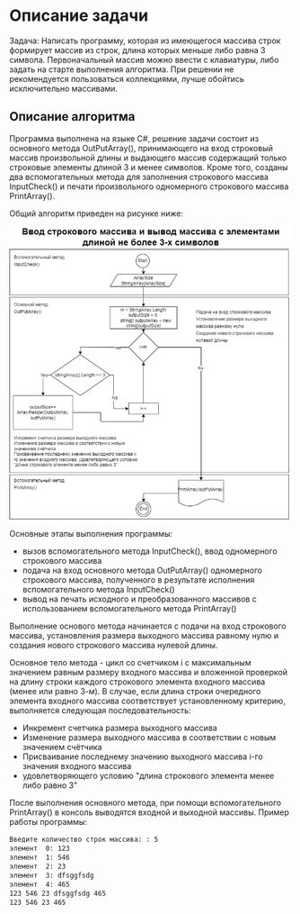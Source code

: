 # Описание задачи
Задача: Написать программу, которая из имеющегося массива строк формирует массив из строк, длина которых меньше либо равна 3 символа. Первоначальный массив можно ввести с клавиатуры, либо задать на старте выполнения алгоритма. При решении не рекомендуется пользоваться коллекциями, лучше обойтись исключительно массивами.
## Описание алгоритма
Программа выполнена на языке C#, решение задачи состоит из основного метода OutPutArray(), принимающего на вход строковый массив произвольной длины и выдающего массив содержащий только строковые элементы длиной 3 и менее символов. Кроме того, созданы два вспомогательных метода для заполнения строкового массива InputCheck() и печати произвольного одномерного строкового массива PrintArray().

Общий алгоритм приведен на рисунке ниже:

![схема алгоритма](FinalProject.png)

Основные этапы выполнения программы:
- вызов вспомогательного метода InputCheck(), ввод одномерного строкового массива
- подача на вход основного метода OutPutArray() одномерного строкового массива, полученного в результате исполнения вспомогательного метода InputCheck()
- вывод на печать исходного и преобразованного массивов с использованием вспомогательного метода PrintArray()

Выполнение основого метода начинается с подачи на вход строкового массива, установления размера выходного массива равному нулю и создания нового строкового массива нулевой длины.

Основное тело метода - цикл со счетчиком i с максимальным значением равным размеру входного массива и вложенной проверкой на длину строки каждого строкового элемента входного массива (менее или равно 3-м). В случае, если длина строки очередного элемента входного массива соответствует установленному критерию, выполняется следующая последовательность:
- Инкремент счетчика размера выходного массива
- Изменение размера выходного массива в соответствии с новым значением счётчика
- Присваивание последнему значению выходного массива i-го значения входного массива 
- удовлетворяющего условию "длина строкового элемента менее либо равно 3"

После выполнения основного метода, при помощи вспомогательного PrintArray() в консоль выводятся входной и выходной массивы. Пример работы программы:
    
    Введите количество строк массива: : 5
    элемент  0: 123
    элемент  1: 546
    элемент  2: 23
    элемент  3: dfsggfsdg
    элемент  4: 465
    123 546 23 dfsggfsdg 465 
    123 546 23 465
    